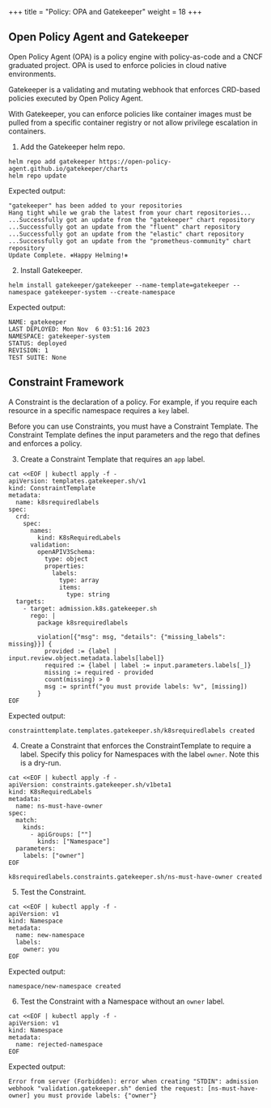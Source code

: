 +++
title = "Policy: OPA and Gatekeeper"
weight = 18
+++

## Open Policy Agent and Gatekeeper

Open Policy Agent (OPA) is a policy engine with policy-as-code and a CNCF graduated project.
OPA is used to enforce policies in cloud native environments.

Gatekeeper is a validating and mutating webhook that enforces CRD-based policies executed by Open Policy Agent.


With Gatekeeper, you can enforce policies like container images must be pulled from a specific container registry or not allow privilege escalation in containers.

1. Add the Gatekeeper helm repo.

```ctr:kubernetes
helm repo add gatekeeper https://open-policy-agent.github.io/gatekeeper/charts
helm repo update
```

Expected output:

```shell
"gatekeeper" has been added to your repositories
Hang tight while we grab the latest from your chart repositories...
...Successfully got an update from the "gatekeeper" chart repository
...Successfully got an update from the "fluent" chart repository
...Successfully got an update from the "elastic" chart repository
...Successfully got an update from the "prometheus-community" chart repository
Update Complete. ⎈Happy Helming!⎈
```

2. Install Gatekeeper.

```ctr:kubernetes
helm install gatekeeper/gatekeeper --name-template=gatekeeper --namespace gatekeeper-system --create-namespace
```

Expected output:

```shell
NAME: gatekeeper
LAST DEPLOYED: Mon Nov  6 03:51:16 2023
NAMESPACE: gatekeeper-system
STATUS: deployed
REVISION: 1
TEST SUITE: None
```

## Constraint Framework

A Constraint is the declaration of a policy. For example, if you require each resource in a specific namespace requires a `key` label.

Before you can use Constraints, you must have a Constraint Template. The Constraint Template defines the input parameters and the rego that defines and enforces a policy.

3. Create a Constraint Template that requires an `app` label.

```ctr:kubernetes
cat <<EOF | kubectl apply -f -
apiVersion: templates.gatekeeper.sh/v1
kind: ConstraintTemplate
metadata:
  name: k8srequiredlabels
spec:
  crd:
    spec:
      names:
        kind: K8sRequiredLabels
      validation:
        openAPIV3Schema:
          type: object
          properties:
            labels:
              type: array
              items:
                type: string
  targets:
    - target: admission.k8s.gatekeeper.sh
      rego: |
        package k8srequiredlabels

        violation[{"msg": msg, "details": {"missing_labels": missing}}] {
          provided := {label | input.review.object.metadata.labels[label]}
          required := {label | label := input.parameters.labels[_]}
          missing := required - provided
          count(missing) > 0
          msg := sprintf("you must provide labels: %v", [missing])
        }
EOF
```

Expected output:

```shell
constrainttemplate.templates.gatekeeper.sh/k8srequiredlabels created
```

4. Create a Constraint that enforces the ConstraintTemplate to require a label. Specify this policy for Namespaces with the label `owner`. Note this is a dry-run.

```ctr:kubernetes
cat <<EOF | kubectl apply -f -
apiVersion: constraints.gatekeeper.sh/v1beta1
kind: K8sRequiredLabels
metadata:
  name: ns-must-have-owner
spec:
  match:
    kinds:
      - apiGroups: [""]
        kinds: ["Namespace"]
  parameters:
    labels: ["owner"]
EOF
```

```shell
k8srequiredlabels.constraints.gatekeeper.sh/ns-must-have-owner created
```

5. Test the Constraint.

```ctr:kubernetes
cat <<EOF | kubectl apply -f -
apiVersion: v1
kind: Namespace
metadata:
  name: new-namespace
  labels:
    owner: you
EOF
```

Expected output:

```shell
namespace/new-namespace created
```

6. Test the Constraint with a Namespace without an `owner` label.

```ctr:kubernetes
cat <<EOF | kubectl apply -f -
apiVersion: v1
kind: Namespace
metadata:
  name: rejected-namespace
EOF
```

Expected output:

```shell
Error from server (Forbidden): error when creating "STDIN": admission webhook "validation.gatekeeper.sh" denied the request: [ns-must-have-owner] you must provide labels: {"owner"}
```